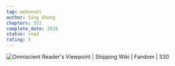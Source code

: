 ```yaml
---
tag: webnovel 
author: Sing Shong
chapters: 551
complete_date: 2020
status: read
rating: 5
---
```


![Omniscient Reader's Viewpoint | Shipping Wiki | Fandom | 330](https://static.wikia.nocookie.net/shipping/images/f/fc/ORV.png/revision/latest?cb=20220521221748)